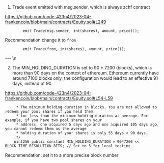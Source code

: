 1. Trade event emitted with msg.sender, which is always zchf contract 

https://github.com/code-423n4/2023-04-frankencoin/blob/main/contracts/Equity.sol#L249

```solidity
        emit Trade(msg.sender, int(shares), amount, price());
```
Recommendation
change it to `from`
```solidity
        emit Trade(from, int(shares), amount, price());
```

--- \n

2. The MIN_HOLDING_DURATION is set to 90 * 7200 (blocks), which is more than 90 days on the context of ethereum. Ethereum currently have around 7100 blocks only, the configuration would lead to an effective 91 days, instead of 90.

https://github.com/code-423n4/2023-04-frankencoin/blob/main/contracts/Equity.sol#L54-L59

```solidity
     * The minimum holding duration in blocks. You are not allowed to redeem your pool shares if you held them
     * for less than the minimum holding duration at average. For example, if you have two pool shares on your
     * address, one acquired 5 days ago and one acquired 105 days ago, you cannot redeem them as the average
     * holding duration of your shares is only 55 days < 90 days.
     */
    uint256 public constant MIN_HOLDING_DURATION = 90*7200 << BLOCK_TIME_RESOLUTION_BITS; // Set to 5 for local testing
```

Recommendation:
set it to a more precise block number
